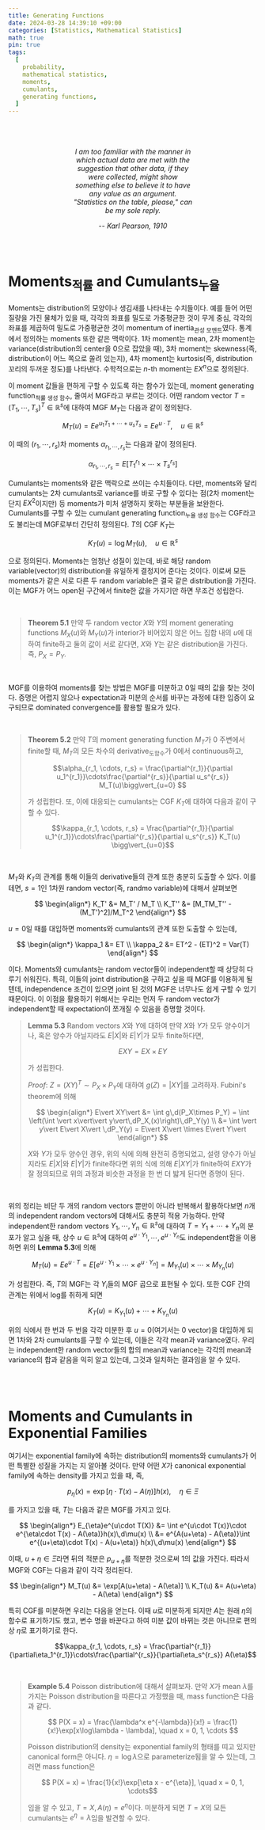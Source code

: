 ```yaml
---
title: Generating Functions
date: 2024-03-28 14:39:10 +09:00
categories: [Statistics, Mathematical Statistics]
math: true
pin: true
tags:
  [
    probability,
    mathematical statistics,
    moments,
    cumulants,
    generating functions,
  ]
---
```


<br>
<br>
<br>

<center><div style="width:48%"><i>
I am too familiar with the manner in which actual data are met with the suggestion that other data, if they were collected, might show something else to believe it to have any value as an argument. "Statistics on the table, please," can be my sole reply. <br>

-- Karl Pearson, 1910
</i></div></center>


<br>
<br>

# Moments<sub>적률</sub> and Cumulants<sub>누율</sub>

Moments는 distribution의 모양이나 생김새를 나타내는 수치들이다. 예를 들어 어떤 질량을 가진 물체가 있을 때, 각각의 좌표를 밀도로 가중평균한 것이 무게 중심, 각각의 좌표를 제곱하여 밀도로 가중평균한 것이 momentum of inertia<sub>관성 모멘트</sub>였다. 통계에서 정의하는 moments 또한 같은 맥락이다. 1차 moment는 mean, 2차 moment는 variance(distribution의 center을 0으로 잡았을 때), 3차 moment는 skewness(즉, distribution이 어느 쪽으로 쏠려 있는지), 4차 moment는 kurtosis(즉, distribution 꼬리의 두꺼운 정도)를 나타낸다. 수학적으로는 $n$-th moment는 $EX^n$으로 정의된다.

이 moment 값들을 편하게 구할 수 있도록 하는 함수가 있는데, moment generating function<sub>적률 생성 함수</sub>, 줄여서 MGF라고 부르는 것이다. 어떤 random vector $T = (T_1, \cdots, T_s)^T\in\mathbb{R}^s$에 대하여 MGF $M_T$는 다음과 같이 정의된다.

$$M_T(u) = E e^{u_1T_1 +\cdots+ u_sT_s} = E e^{u\cdot T}, \quad u\in\mathbb{R}^s$$

이 때의 $(r_1, \cdots, r_s)$차 moments $\alpha_{r_1, \cdots, r_s}$는 다음과 같이 정의된다.

$$\alpha_{r_1, \cdots, r_s} = E[T_1^{r_1}\times\cdots\times T_s^{r_s}]$$

Cumulants는 moments와 같은 맥락으로 쓰이는 수치들이다. 다만, moments와 달리 cumulants는 2차 cumulants로 variance를 바로 구할 수 있다는 점(2차 moment는 단지 $EX^2$이지만) 등 moments가 미처 설명하지 못하는 부분들을 보완한다. Cumulants를 구할 수 있는 cumulant generating function<sub>누율 생성 함수</sub>는 CGF라고도 불리는데 MGF로부터 간단히 정의된다. $T$의 CGF $K_T$는

$$ K_T(u) = \log M_T(u), \quad u\in\mathbb{R}^s$$

으로 정의된다. Moments는 엄청난 성질이 있는데, 바로 해당 random variable(vector)의 distribution을 유일하게 결정지어 준다는 것이다. 이로써 모든 moments가 같은 서로 다른 두 random variable은 결국 같은 distribution을 가진다. 이는 MGF가 어느 open된 구간에서 finite한 값을 가지기만 하면 무조건 성립한다.

<br>

> **Theorem 5.1** 만약 두 random vector $X$와 $Y$의 moment generating functions $M_X(u)$와 $M_Y(u)$가 interior가 비어있지 않은 어느 집합 내의 $u$에 대하여 finite하고 둘의 값이 서로 같다면, $X$와 $Y$는 같은 distribution을 가진다. 즉, $P_X = P_Y$.

<br>

MGF를 이용하여 moments를 찾는 방법은 MGF를 미분하고 0일 때의 값을 찾는 것이다. 증명은 어렵지 않으나 expectation과 미분의 순서를 바꾸는 과정에 대한 입증이 요구되므로 dominated convergence를 활용할 필요가 있다. 

<br>

> **Theorem 5.2** 만약 $T$의 moment generating function $M_T$가 0 주변에서 finite할 때, $M_T$의 모든 차수의 derivative<sub>도함수</sub>가 0에서 continuous하고,
>
> $$\alpha_{r_1, \cdots, r_s} = \frac{\partial^{r_1}}{\partial u_1^{r_1}}\cdots\frac{\partial^{r_s}}{\partial u_s^{r_s}} M_T(u)\bigg\vert_{u=0} $$
>
> 가 성립한다. 또, 이에 대응되는 cumulants는 CGF $K_T$에 대하여 다음과 같이 구할 수 있다.
>
> $$\kappa_{r_1, \cdots, r_s} = \frac{\partial^{r_1}}{\partial u_1^{r_1}}\cdots\frac{\partial^{r_s}}{\partial u_s^{r_s}} K_T(u) \bigg\vert_{u=0}$$
>

<br>

$M_T$와 $K_T$의 관계를 통해 이들의 derivative들의 관계 또한 충분히 도출할 수 있다. 이를 테면, $s = 1$인 1차원 random vector(즉, randmo variable)에 대해서 살펴보면

$$
\begin{align*}
K_T' &= M_T' / M_T \\
K_T'' &= [M_TM_T'' - (M_T')^2]/M_T^2 
\end{align*}
$$

$u=0$일 때를 대입하면 moments와 cumulants의 관계 또한 도출할 수 있는데,

$$
\begin{align*}
\kappa_1 &= ET \\
\kappa_2 &= ET^2 - (ET)^2 = Var(T)
\end{align*}
$$

이다. Moments와 cumulants는 random vector들이 independent할 때 상당히 다루기 쉬워진다. 특히, 이들의 joint distribution을 구하고 싶을 때 MGF를 이용하게 될 텐데, independence 조건이 있으면 joint 된 것의 MGF은 너무나도 쉽게 구할 수 있기 때문이다. 이 이점을 활용하기 위해서는 우리는 먼저 두 random vector가 independent할 때 expectation이 쪼개질 수 있음을 증명할 것이다.

> **Lemma 5.3** Random vectors $X$와 $Y$에 대하여 만약 $X$와 $Y$가 모두 양수이거나, 혹은 양수가 아닐지라도 $E\vert X\vert$와 $E\vert Y\vert$가 모두 finite하다면, 
>
> $$ EXY = EX\times EY$$
>
> 가 성립한다.
>
> *Proof*: $Z = (X Y)^T \sim P_X\times P_Y$에 대하여 $g(Z) = \vert XY\vert$를 고려하자. Fubini's theorem에 의해
>
> $$
> \begin{align*} E\vert XY\vert &= \int g\,d(P_X\times P_Y) = \int \left(\int \vert x\vert\vert y\vert\,dP_X,(x)\right)\,dP_Y(y) \\
> &= \int \vert y\vert E\vert X\vert \,dP_Y(y) = E\vert X\vert \times E\vert Y\vert
> \end{align*}
> $$
>
> $X$와 $Y$가 모두 양수인 경우, 위의 식에 의해 완전히 증명되었고, 설령 양수가 아닐지라도 $E\vert X\vert$와 $E\vert Y\vert$가 finite하다면 위의 식에 의해 $E\vert XY\vert$가 finite하여 $EXY$가 잘 정의되므로 위의 과정과 비슷한 과정을 한 번 더 밟게 된다면 증명이 된다.
>

<br>

위의 정리는 비단 두 개의 random vectors 뿐만이 아니라 반복해서 활용하다보면 $n$개의 independent random vectors에 대해서도 충분히 적용 가능하다. 만약 independent한 random vectors $Y_1, \cdots, Y_n\in\mathbb{R}^s$에 대하여 $T = Y_1+\cdots+ Y_n$의 분포가 알고 싶을 때, 상수 $u\in\mathbb{R}^s$에 대하여 $e^{u\cdot Y_1}, \cdots, e^{u\cdot Y_n}$도 independent함을 이용하면 위의 **Lemma 5.3**에 의해

$$ M_T(u) = Ee^{u\cdot T} = E[e^{u\cdot Y_1}\times\cdots\times e^{u\cdot Y_n}]=M_{Y_1}(u)\times\cdots\times M_{Y_n}(u) $$

가 성립한다. 즉, $T$의 MGF는 각 $Y_i$들의 MGF 곱으로 표현될 수 있다. 또한 CGF 간의 관계는 위에서 log를 취하게 되면

$$K_T(u) = K_{Y_1}(u) +\cdots + K_{Y_n}(u)$$

위의 식에서 한 번과 두 번을 각각 미분한 후 $u = 0$(여기서는 0 vector)을 대입하게 되면 1차와 2차 cumulants를 구할 수 있는데, 이들은 각각 mean과 variance였다. 우리는 independent한 random vector들의 합의 mean과 variance는 각각의 mean과 variance의 합과 같음을 익히 알고 있는데, 그것과 일치하는 결과임을 알 수 있다.

<br>
<br>

# Moments and Cumulants in Exponential Families

여기서는 exponential family에 속하는 distribution의 moments와 cumulants가 어떤 특별한 성질을 가지는 지 알아볼 것이다. 만약 어떤 $X$가 canonical exponential family에 속하는 density를 가지고 있을 때, 즉,

$$ p_{\eta}(x) = \exp\left[\eta\cdot T(x) - A(\eta)\right]h(x), \quad \eta\in\Xi $$

를 가지고 있을 때, $T$는 다음과 같은 MGF를 가지고 있다.

$$ 
\begin{align*}
E_{\eta}e^{u\cdot T(X)} &= \int e^{u\cdot T(x)}\cdot e^{\eta\cdot T(x) - A(\eta)}h(x)\,d\mu(x) \\
&= e^{A(u+\eta) - A(\eta)}\int e^{(u+\eta)\cdot T(x) - A(u+\eta)} h(x)\,d\mu(x)
\end{align*}
$$

이때, $u+\eta\in\Xi$라면 뒤의 적분은 $p_{u+\eta}$를 적분한 것으로써 1의 값을 가진다. 따라서 MGF와 CGF는 다음과 같이 각각 정리된다.

$$
\begin{align*}
M_T(u) &= \exp[A(u+\eta) - A(\eta)] \\
K_T(u) &= A(u+\eta) - A(\eta)
\end{align*}
$$

특히 CGF를 미분하면 우리는 다음을 얻는다. 이때 $u$로 미분하게 되지만 $A$는 원래 $\eta$의 함수로 표기하기도 했고, 변수 명을 바꾼다고 하여 미분 값이 바뀌는 것은 아니므로 편의상 $\eta$로 표기하기로 한다.

$$\kappa_{r_1, \cdots, r_s} = \frac{\partial^{r_1}}{\partial\eta_1^{r_1}}\cdots\frac{\partial^{r_s}}{\partial\eta_s^{r_s}} A(\eta)$$

<br>

> **Example 5.4** Poisson distribution에 대해서 살펴보자. 만약 $X$가 mean $\lambda$를 가지는 Poisson distribution을 따른다고 가정했을 때, mass function은 다음과 같다.
>
> $$ P(X = x) = \frac{\lambda^x e^{-\lambda}}{x!} = \frac{1}{x!}\exp[x\log\lambda - \lambda], \quad x = 0, 1, \cdots $$
>
> Poisson distribution의 density는 exponential family의 형태를 띠고 있지만 canonical form은 아니다. $\eta = \log\lambda$으로 parameterize됨을 알 수 있는데, 그러면 mass function은
>
> $$ P(X = x) = \frac{1}{x!}\exp[\eta x - e^{\eta}], \quad x = 0, 1, \cdots$$
>
> 임을 알 수 있고, $T = X, A(\eta) = e^{\eta}$이다. 미분하게 되면 $T = X$의 모든 cumulants는 $e^{\eta} = \lambda$임을 발견할 수 있다.
>

<br>

